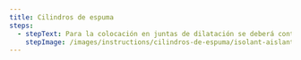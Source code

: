 ```yaml
---
title: Cilindros de espuma
steps:
  - stepText: Para la colocación en juntas de dilatación se deberá contar con un cilindro Isolant que exceda un 30% al espesor de la junta. Previo a la colocación limpiar y secar la junta. Comprimir el extremo del cilindro introduciéndolo al hueco de la junta, dejando un espacio para la colocación del sellador correspondiente.
    stepImage: /images/instructions/cilindros-de-espuma/isolant-aislantes-linea-otros-usos-cilindros-de-espuma-paso-a-paso-colocacion-paso-1.jpg
---
```

